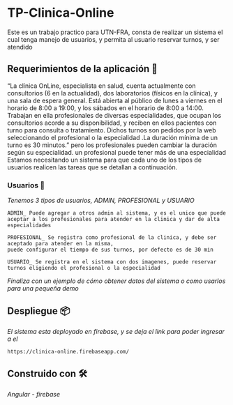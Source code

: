 # TP-Clinica-Online

Este es un trabajo practico para UTN-FRA, consta de realizar un sistema el cual tenga manejo de usuarios, y permita al usuario reservar turnos, y ser atendido

## Requerimientos de la aplicación 🚀

“La clínica OnLine, especialista en salud, cuenta
actualmente con consultorios (6 en la actualidad),
dos laboratorios (físicos en la clínica), y una sala
de espera general. Está abierta al público de lunes
a viernes en el horario de 8:00 a 19:00, y los
sábados en el horario de 8:00 a 14:00.
Trabajan en ella profesionales de diversas
especialidades, que ocupan los consultorios acorde a su disponibilidad, y reciben en ellos
pacientes con turno para consulta o tratamiento. Dichos turnos son pedidos por la web
seleccionando el profesional o la especialidad .La duración mínima de un turno es 30 minutos.”
pero los profesionales pueden cambiar la duración según su especialidad. un profesional puede
tener más de una especialidad
Estamos necesitando un sistema para que cada uno de los tipos de usuarios realicen las tareas
que se detallan a continuación.




### Usuarios 🔧

_Tenemos 3 tipos de usuarios, ADMIN, PROFESIONAL y USUARIO_



```
ADMIN_ Puede agregar a otros admin al sistema, y es el unico que puede aceptar a los profesionales para atender en la clinica y dar de alta especialidades
```

```
PROFESIONAL_ Se registra como profesional de la clinica, y debe ser aceptado para atender en la misma, 
puede configurar el tiempo de sus turnos, por defecto es de 30 min
```

```
USUARIO_ Se registra en el sistema con dos imagenes, puede reservar turnos eligiendo el profesional o la especialidad
```

_Finaliza con un ejemplo de cómo obtener datos del sistema o como usarlos para una pequeña demo_


## Despliegue 📦

_El sistema esta deployado en firebase, y se deja el link para poder ingresar a el_
```
https://clinica-online.firebaseapp.com/
```


## Construido con 🛠️

_Angular - firebase_
